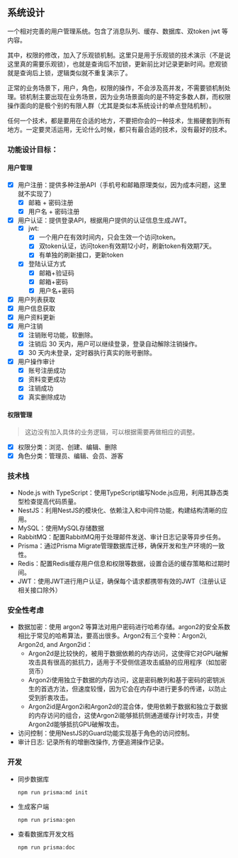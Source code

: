 ## 系统设计

一个相对完善的用户管理系统。包含了消息队列、缓存、数据库、双token jwt 等内容。

其中，权限的修改，加入了乐观锁机制。这里只是用于乐观锁的技术演示（不是说这里真的需要乐观锁），也就是查询后不加锁，更新前比对记录更新时间。悲观锁就是查询后上锁，逻辑类似就不重复演示了。

正常的业务场景下，用户，角色，权限的操作，不会涉及高并发，不需要锁机制处理。锁机制主要出现在业务场景，因为业务场景面向的是不特定多数人群，而权限操作面向的是极个别的有限人群（尤其是类似本系统设计的单点登陆机制）。

任何一个技术，都是要用在合适的地方，不要把你会的一种技术，生搬硬套到所有地方。一定要灵活运用，无论什么时候，都只有最合适的技术，没有最好的技术。

### 功能设计目标：

#### 用户管理
- [x] 用户注册：提供多种注册API（手机号和邮箱原理类似，因为成本问题，这里就不实现了）
  - [x] 邮箱 + 密码注册
  - [x] 用户名 + 密码注册
- [x] 用户认证：提供登录API，根据用户提供的认证信息生成JWT。
  - [x] jwt: 
    - [x] 一个用户在有效时间内，只会生效一个访问token。
    - [x] 双token认证，访问token有效期12小时，刷新token有效期7天。
    - [x] 有单独的刷新接口，更新token
  - [x] 登陆认证方式
    - [x] 邮箱+验证码
    - [x] 邮箱+密码
    - [x] 用户名+密码
- [x] 用户列表获取
- [x] 用户信息获取
- [x] 用户资料更新
- [x] 用户注销
  - [x] 注销账号功能，软删除。
  - [x] 注销后 30 天内，用户可以继续登录，登录自动解除注销操作。
  - [x] 30 天内未登录，定时器执行真实的账号删除。
- [x] 用户操作审计
  - [x] 账号注册成功
  - [x] 资料变更成功
  - [x] 注销成功
  - [x] 真实删除成功

#### 权限管理
> 这边没有加入具体的业务逻辑，可以根据需要再做相应的调整。
- [x] 权限分类：浏览、创建、编辑、删除
- [x] 角色分类：管理员、编辑、会员、游客

### 技术栈
- Node.js with TypeScript：使用TypeScript编写Node.js应用，利用其静态类型检查提高代码质量。
- NestJS：利用NestJS的模块化、依赖注入和中间件功能，构建结构清晰的应用。
- MySQL：使用MySQL存储数据
- RabbitMQ：配置RabbitMQ用于处理邮件发送、审计日志记录等异步任务。
- Prisma：通过Prisma Migrate管理数据库迁移，确保开发和生产环境的一致性。
- Redis：配置Redis缓存用户信息和权限等数据，设置合适的缓存策略和过期时间。
- JWT：使用JWT进行用户认证，确保每个请求都携带有效的JWT（注册认证相关接口除外）

### 安全性考虑
- 数据加密：使用 argon2 等算法对用户密码进行哈希存储。argon2的安全系数相比于常见的哈希算法，要高出很多。Argon2有三个变种：Argon2i, Argon2d, and Argon2id：
  - Argon2d是比较快的，被用于数据依赖的内存访问，这使得它对GPU破解攻击具有很高的抵抗力，适用于不受侧信道攻击威胁的应用程序（如加密货币）
  - Argon2i使用独立于数据的内存访问，这是密码散列和基于密码的密钥派生的首选方法，但速度较慢，因为它会在内存中进行更多的传递，以防止受到折衷攻击。
  - Argon2id是Argon2i和Argon2d的混合体，使用依赖于数据和独立于数据的内存访问的组合，这使Argon2i能够抵抗侧通道缓存计时攻击，并使Argon2d能够抵抗GPU破解攻击。
- 访问控制：使用NestJS的Guard功能实现基于角色的访问控制。
- 审计日志: 记录所有的增删改操作, 方便追溯操作记录。

### 开发

- 同步数据库

  `npm run prisma:md init`

- 生成客户端

  `npm run prisma:gen`

- 查看数据库开发文档

  `npm run prisma:doc`
